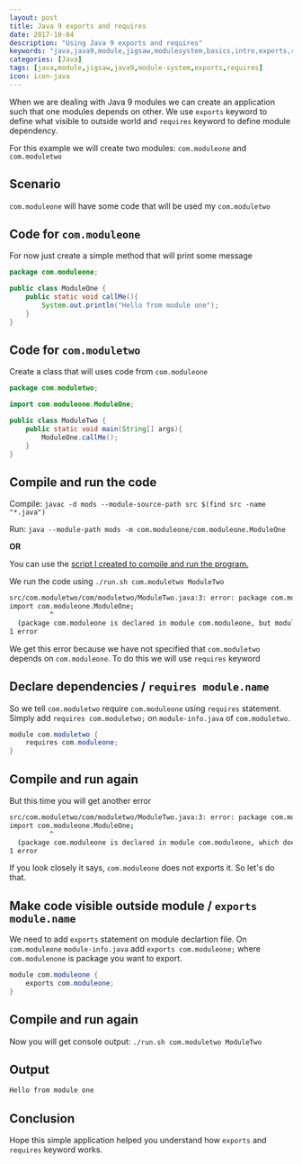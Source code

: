 ```yaml
---
layout: post
title: Java 9 exports and requires
date: 2017-10-04
description: "Using Java 9 exports and requires"
keywords: "java,java9,module,jigsaw,modulesystem,basics,intro,exports,requires"
categories: [Java]
tags: [java,module,jigsaw,java9,module-system,exports,requires]
icon: icon-java
---
```


When we are dealing with Java 9 modules we can create an application such that one modules depends on other. We use `exports` keyword to define what visible to outside world and `requires` keyword to define module dependency.

For this example we will create two modules: `com.moduleone` and `com.moduletwo`


## **Scenario**
`com.moduleone` will have some code that will be used my `com.moduletwo`


## **Code for `com.moduleone`**
For now just create a simple method that will print some message

```java
package com.moduleone;

public class ModuleOne {
    public static void callMe(){
        System.out.println("Hello from module one");
    }
}
```


## **Code for `com.moduletwo`**
Create a class that will uses code from `com.moduleone`
```java
package com.moduletwo;

import com.moduleone.ModuleOne;

public class ModuleTwo {
    public static void main(String[] args){
        ModuleOne.callMe();
    }
}
```

## **Compile and run the code**
Compile: `javac -d mods --module-source-path src $(find src -name "*.java")`

Run: `java --module-path mods -m com.moduleone/com.moduleone.ModuleOne`

**OR** 

You can use the [script I created to compile and run the program.](https://github.com/atuladhar-aman/java9-basics/blob/master/01-module-basics/run.sh) 

We run the code using `./run.sh com.moduletwo ModuleTwo` 

```bash
src/com.moduletwo/com/moduletwo/ModuleTwo.java:3: error: package com.moduleone is not visible
import com.moduleone.ModuleOne;
          ^
  (package com.moduleone is declared in module com.moduleone, but module com.moduletwo does not read it)
1 error
```
We get this error because we have not specified that `com.moduletwo` depends on `com.moduleone`. To do this we will use `requires` keyword


## **Declare dependencies / `requires module.name`**
So we tell `com.moduletwo` require `com.moduleone` using `requires` statement. Simply add `requires com.moduletwo;` on `module-info.java` of `com.moduletwo`.

```java
module com.moduletwo {
    requires com.moduleone;
}
```
## **Compile and run again**
But this time you will get another error
```bash
src/com.moduletwo/com/moduletwo/ModuleTwo.java:3: error: package com.moduleone is not visible
import com.moduleone.ModuleOne;
          ^
  (package com.moduleone is declared in module com.moduleone, which does not export it)
1 error
```
If you look closely it says, `com.moduleone` does not exports it. So let's do that.

## **Make code visible outside module / `exports module.name`**
We need to add `exports` statement on module declartion file.
On `com.moduleone` `module-info.java` add `exports com.moduleone;` where `com.modulenone` is package you want to export.

```java
module com.moduleone {
    exports com.moduleone;
}
```

## **Compile and run again**
Now you will get console output: `./run.sh com.moduletwo ModuleTwo`

## **Output**
```bash
Hello from module one
```

## **Conclusion**
Hope this simple application helped you understand how `exports` and `requires` keyword works.